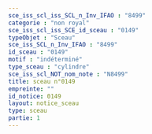 ```yaml
---
sce_iss_scl_iss_SCL_n_Inv_IFAO : "8499"
categorie : "non royal"
sce_iss_scl_iss_SCE_id_sceau : "0149"
typeObjet : "Sceau"
sce_iss_SCL_n_Inv_IFAO : "8499"
id_sceau : "0149"
motif : "indéterminé"
type_sceau : "cylindre"
sce_iss_scl_NOT_nom_note : "N8499"
title: sceau n°0149
empreinte: ""
id_notice: 0149
layout: notice_sceau
type: sceau
partie: 1
---
```

